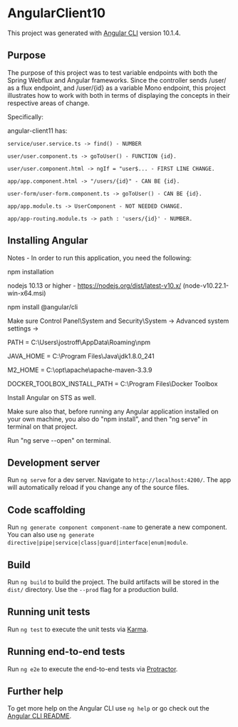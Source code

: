# AngularClient10

This project was generated with [Angular CLI](https://github.com/angular/angular-cli) version 10.1.4.

## Purpose

The purpose of this project was to test variable endpoints with both the Spring Webflux and Angular frameworks. Since the controller sends /user/ as a flux endpoint, and /user/{id} as a variable Mono endpoint, this project illustrates how to work with both in terms of displaying the concepts in their respective areas of change.

Specifically:

angular-client11 has:

	service/user.service.ts -> find() - NUMBER
  
	user/user.component.ts -> goToUser() - FUNCTION {id}.
  
	user/user.component.html -> ngIf = "user$... - FIRST LINE CHANGE.
  
	app/app.component.html -> "/users/{id}" - CAN BE {id}.
  
	user-form/user-form.component.ts -> goToUser() - CAN BE {id}.
  
	app/app.module.ts -> UserComponent - NOT NEEDED CHANGE.
  
	app/app-routing.module.ts -> path : 'users/{id}' - NUMBER.

## Installing Angular

Notes - In order to run this application, you need the following:

  npm installation
     
  nodejs 10.13 or higher - https://nodejs.org/dist/latest-v10.x/		(node-v10.22.1-win-x64.msi)
     
  npm install @angular/cli
     
  Make sure Control Panel\System and Security\System -> Advanced system settings ->
     
  PATH = C:\Users\jostroff\AppData\Roaming\npm
     
  JAVA_HOME = C:\Program Files\Java\jdk1.8.0_241
     
  M2_HOME = C:\opt\apache\apache-maven-3.3.9
     
  DOCKER_TOOLBOX_INSTALL_PATH = C:\Program Files\Docker Toolbox
     
  Install Angular on STS as well.
    
  Make sure also that, before running any Angular application installed on your own machine, you also do "npm install", and then "ng serve" in terminal on that project.
    
  Run "ng serve --open" on terminal.
    
    

## Development server

Run `ng serve` for a dev server. Navigate to `http://localhost:4200/`. The app will automatically reload if you change any of the source files.

## Code scaffolding

Run `ng generate component component-name` to generate a new component. You can also use `ng generate directive|pipe|service|class|guard|interface|enum|module`.

## Build

Run `ng build` to build the project. The build artifacts will be stored in the `dist/` directory. Use the `--prod` flag for a production build.

## Running unit tests

Run `ng test` to execute the unit tests via [Karma](https://karma-runner.github.io).

## Running end-to-end tests

Run `ng e2e` to execute the end-to-end tests via [Protractor](http://www.protractortest.org/).

## Further help

To get more help on the Angular CLI use `ng help` or go check out the [Angular CLI README](https://github.com/angular/angular-cli/blob/master/README.md).
